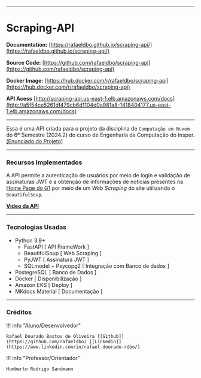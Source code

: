 
---
# **Scraping-API**

**Documentation:** [https://rafaeldbo.github.io/scraping-api/](https://rafaeldbo.github.io/scraping-api/)

**Source Code:** [https://github.com/rafaeldbo/scraping-api](https://github.com/rafaeldbo/scraping-api)

**Docker Image:** [https://hub.docker.com/r/rafaeldbo/scraping-api](https://hub.docker.com/r/rafaeldbo/scraping-api)

**API Acess** [http://scraping-api.us-east-1.elb.amazonaws.com/docs](http://a5f54ce5261df479cb6d1104d0a981a8-1418404177.us-east-1.elb.amazonaws.com/docs)

---
Essa é uma API criada para o projeto da disciplina de `Computação em Nuvem` do 6º Semestre (2024.2) do curso de Engenharia da Computação do Insper. [[Enunciado do Projeto]](https://hsandmann.github.io/insper.cloud.projeto/)

---       
### **Recursos Implementados**

A API permite a autenticação de usuários por meio de login e validação de assinaturas JWT e a obtenção de informações de notícias presentes na [Home Page do G1](https://g1.globo.com/) por meio de um *Web Scraping* do site utilizando o `BeautifulSoup`.

[**Vídeo da API**](https://youtu.be/YDXsAyenDn0)

---
### **Tecnologias Usadas**

- Python 3.9+
    - FastAPI [ API FrameWork ]
    - BeautifulSoup [ Web Scraping ]
    - PyJWT [ Assinatura JWT ]
    - SQLmodel + Psycopg2 [ Integração com Banco de dados ]
- PostegreSQL [ Banco de Dados ]
- Docker [ Disponibilização ]
- Amazon EKS [ Deploy ]
- MKdocs Material [ Documentação ]

---
### **Créditos**

!!! info "Aluno/Desenvolvedor"

    Rafael Dourado Bastos de Oliveira [[Github]](https://github.com/rafaeldbo) [[Linkedin]](https://www.linkedin.com/in/rafael-dourado-rdbo/)

!!! info "Professor/Orientador"

    Humberto Rodrigo Sandmann